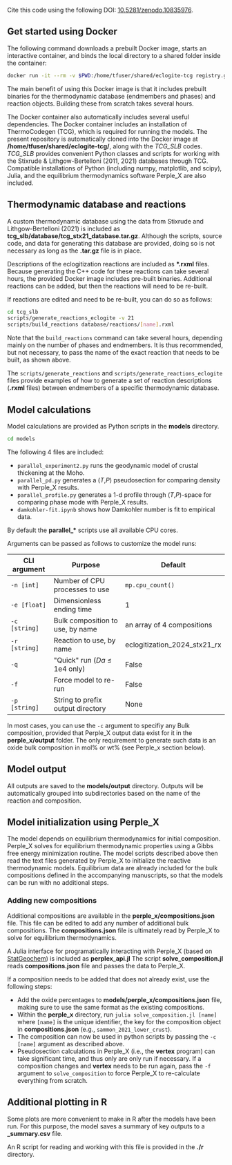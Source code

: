 Cite this code using the following DOI: [10.5281/zenodo.10835976](https://doi.org/10.5281/zenodo.10835976).

## Get started using Docker

The following command downloads a prebuilt Docker image, starts an interactive container, and binds the local directory to a shared folder inside the container:

```bash
docker run -it --rm -v $PWD:/home/tfuser/shared/eclogite-tcg registry.gitlab.com/mitchellmcm27/eclogite-tcg
```

The main benefit of using this Docker image is that it includes prebuilt binaries for the thermodynamic database (endmembers and phases) and reaction objects.
Building these from scratch takes several hours.

The Docker container also automatically includes several useful dependencies.
The Docker container includes an installation of ThermoCodegen (TCG), which is required for running the models.
The present repository is automatically cloned into the Docker image at **/home/tfuser/shared/eclogite-tcg/**, along with the *TCG_SLB* codes.
*TCG_SLB* provides convenient Python classes and scripts for working with the Stixrude & Lithgow-Bertelloni (2011, 2021) databases through TCG.
Compatible installations of Python (including numpy, matplotlib, and scipy), Julia, and the equilibrium thermodynamics software Perple_X are also included.

## Thermodynamic database and reactions

A custom thermodynamic database using the data from Stixrude and Lithgow-Bertelloni (2021) is included as **tcg_slb/database/tcg_stx21_database.tar.gz**.
Although the scripts, source code, and data for generating this database are provided, doing so is not necessary as long as the **.tar.gz** file is in place.

Descriptions of the eclogitization reactions are included as **\*.rxml** files.
Because generating the C++ code for these reactions can take several hours, the provided Docker image includes pre-built binaries.
Additional reactions can be added, but then the reactions will need to be re-built.

If reactions are edited and need to be re-built, you can do so as follows:

```bash
cd tcg_slb
scripts/generate_reactions_eclogite -v 21
scripts/build_reactions database/reactions/[name].rxml
```

Note that the ``build_reactions`` command can take several hours, depending mainly on the number of phases and endmembers. It is thus recommended, but not necessary, to pass the name of the exact reaction that needs to be built, as shown above.

The `scripts/generate_reactions` and `scripts/generate_reactions_eclogite` files provide examples of how to generate a set of reaction descriptions (**.rxml** files) between endmembers of a specific thermodynamic database.

## Model calculations

Model calculations are provided as Python scripts in the **models** directory.

```bash
cd models
```

The following 4 files are included:

- `parallel_experiment2.py` runs the geodynamic model of crustal thickening at the Moho.
- `parallel_pd.py` generates a (_T_,_P_) pseudosection for comparing density with Perple_X results.
- `parallel_profile.py` generates a 1-d profile through (_T_,_P_)-space for comparing phase mode with Perple_X results.
- `damkohler-fit.ipynb` shows how Damkohler number is fit to empirical data.

By default the **parallel_\*** scripts use all available CPU cores.

Arguments can be passed as follows to customize the model runs:

| CLI argument    |  Purpose                           | Default                      |
|-----------------|------------------------------------|------------------------------|
|   `-n [int]`    | Number of CPU processes to use     | `mp.cpu_count()`             |
|   `-e [float]`  | Dimensionless ending time          | 1                            |
|   `-c [string]` | Bulk composition to use, by name   | an array of 4 compositions   |
|   `-r [string]` | Reaction to use, by name           | eclogitization_2024_stx21_rx |
|   `-q`          | "Quick" run (_Da_ ≤ 1e4 only)      | False                        |
|   `-f`          | Force model to re-run              | False                        |
|   `-p [string]` | String to prefix output directory  | None                         |

In most cases, you can use the `-c` argument to specifiy any Bulk composition, provided that Perple_X output data exist for it in the **perple_x/output** folder. 
The only requirement to generate such data is an oxide bulk composition in mol% or wt% (see Perple_x section below).

## Model output

All outputs are saved to the **models/output** directory.
Outputs will be automatically grouped into subdirectories based on the name of the reaction and composition.

## Model initialization using Perple_X

The model depends on equilibrium thermodynamics for initial composition.
Perple_X solves for equilibrium thermodynamic properties using a Gibbs free energy minimization routine.
The model scripts described above then read the text files generated by Perple_X to initialize the reactive thermodynamic models.
Equilibrium data are already included for the bulk compositions defined in the accompanying manuscripts, so that the models can be run with no additional steps.

### Adding new compositions

Additional compositions are available in the **perple_x/compositions.json** file.
This file can be edited to add any number of additional bulk compositions.
The **compositions.json** file is ultimately read by Perple_X to solve for equilibrium thermodynamics.

A Julia interface for programatically interacting with Perple_X (based on [StatGeochem](https://osf.io/tjhmw/)) is included as **perplex_api.jl**
The script **solve_composition.jl** reads **compositions.json** file and passes the data to Perple_X.

If a composition needs to be added that does not already exist, use the following steps:

- Add the oxide percentages to **models/perple_x/compositions.json** file, making sure to use the same format as the existing compositions.
- Within the **perple_x** directory, run `julia solve_composition.jl [name]` where `[name]` is the unique identifier, the key for the composition object in **compositions.json** (e.g., `sammon_2021_lower_crust`).
- The composition can now be used in python scripts by passing the `-c [name]` argument as described above.
- Pseudosection calculations in Perple_X (i.e., the **vertex** program) can take significant time, and thus only are only run if necessary. If a composition changes and **vertex** needs to be run again, pass the `-f` argument to `solve_composition` to force Perple_X to re-calculate everything from scratch.

## Additional plotting in R

Some plots are more convenient to make in R after the models have been run.
For this purpose, the model saves a summary of key outputs to a **_summary.csv** file.

An R script for reading and working with this file is provided in the **./r** directory.
